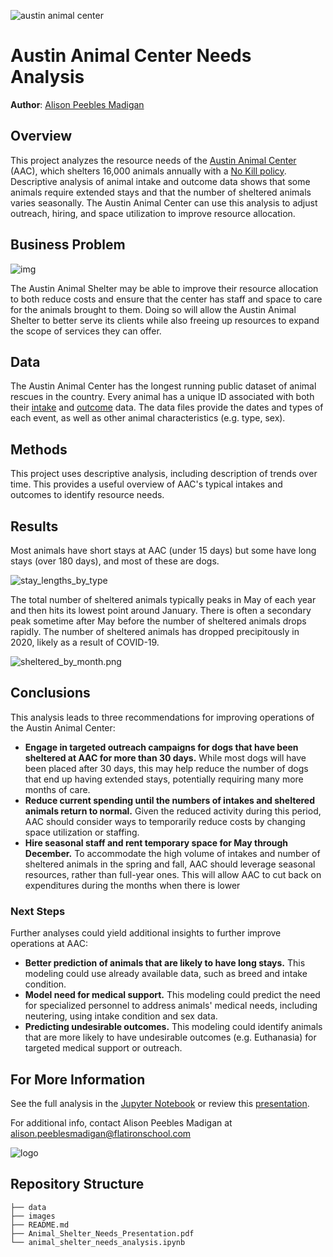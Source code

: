 ![austin animal center](./images/austin-animal-center.jpg)

# Austin Animal Center Needs Analysis

**Author**: [Alison Peebles Madigan](mailto:alison.peeblesmadigan@flatironschool.com)

## Overview

This project analyzes the resource needs of the [Austin Animal Center](https://www.austintexas.gov/department/aac) (AAC), which shelters 16,000 animals annually with a [No Kill policy](https://www.austintexas.gov/blog/no-kill-austin). Descriptive analysis of animal intake and outcome data shows that some animals require extended stays and that the number of sheltered animals varies seasonally. The Austin Animal Center can use this analysis to adjust outreach, hiring, and space utilization to improve resource allocation.

## Business Problem

![img](./images/animals.png)

The Austin Animal Shelter may be able to improve their resource allocation to both reduce costs and ensure that the center has staff and space to care for the animals brought to them. Doing so will allow the Austin Animal Shelter to better serve its clients while also freeing up resources to expand the scope of services they can offer.

## Data

The Austin Animal Center has the longest running public dataset of animal rescues in the country. Every animal has a unique ID associated with both their [intake](https://data.austintexas.gov/Health-and-Community-Services/Austin-Animal-Center-Intakes/wter-evkm) and [outcome](https://data.austintexas.gov/Health-and-Community-Services/Austin-Animal-Center-Outcomes/9t4d-g238) data. The data files provide the dates and types of each event, as well as other animal characteristics (e.g. type, sex).

## Methods

This project uses descriptive analysis, including description of trends over time. This provides a useful overview of AAC's typical intakes and outcomes to identify resource needs.

## Results

Most animals have short stays at AAC (under 15 days) but some have long stays (over 180 days), and most of these are dogs.

![stay_lengths_by_type](./images/stay_lengths_by_type.png)

The total number of sheltered animals typically peaks in May of each year and then hits its lowest point around January. There is often a secondary peak sometime after May before the number of sheltered animals drops rapidly. The number of sheltered animals has dropped precipitously in 2020, likely as a result of COVID-19.

![sheltered_by_month.png](./images/sheltered_by_month.png)

## Conclusions

This analysis leads to three recommendations for improving operations of the Austin Animal Center:

- **Engage in targeted outreach campaigns for dogs that have been sheltered at AAC for more than 30 days.** While most dogs will have been placed after 30 days, this may help reduce the number of dogs that end up having extended stays, potentially requiring many more months of care.
- **Reduce current spending until the numbers of intakes and sheltered animals return to normal.** Given the reduced activity during this period, AAC should consider ways to temporarily reduce costs by changing space utilization or staffing.
- **Hire seasonal staff and rent temporary space for May through December.** To accommodate the high volume of intakes and number of sheltered animals in the spring and fall, AAC should leverage seasonal resources, rather than full-year ones. This will allow AAC to cut back on expenditures during the months when there is lower

### Next Steps

Further analyses could yield additional insights to further improve operations at AAC:

- **Better prediction of animals that are likely to have long stays.** This modeling could use already available data, such as breed and intake condition.
- **Model need for medical support.** This modeling could predict the need for specialized personnel to address animals' medical needs, including neutering, using intake condition and sex data.
- **Predicting undesirable outcomes.** This modeling could identify animals that are more likely to have undesirable outcomes (e.g. Euthanasia) for targeted medical support or outreach.

## For More Information

See the full analysis in the [Jupyter Notebook](./animal-shelter-needs-analysis.ipynb) or review this [presentation](./Animal_Shelter_Needs_Presentation.pdf).

For additional info, contact Alison Peebles Madigan at [alison.peeblesmadigan@flatironschool.com](mailto:alison.peeblesmadigan@flatironschool.com)

![logo](./images/aac_logo_tall.jpg)

## Repository Structure

```
├── data
├── images
├── README.md
├── Animal_Shelter_Needs_Presentation.pdf
└── animal_shelter_needs_analysis.ipynb
```